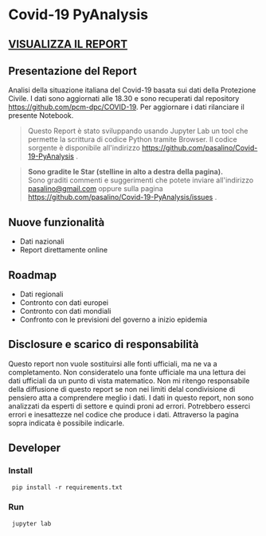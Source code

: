 # Covid-19 PyAnalysis

## [VISUALIZZA IL REPORT](Covid-19.html)

## Presentazione del Report
Analisi della situazione italiana del Covid-19 basata sui dati della Protezione Civile. I dati sono aggiornati alle 18.30 e sono recuperati dal repository https://github.com/pcm-dpc/COVID-19. Per aggiornare i dati rilanciare il presente Notebook.

> Questo Report è stato sviluppando usando Jupyter Lab un tool che permette la scrittura di codice Python tramite Browser. 
Il codice sorgente è disponibile all'indirizzo https://github.com/pasalino/Covid-19-PyAnalysis .

> **Sono gradite le Star (stelline in alto a destra della pagina).** <br/>
> Sono graditi commenti e suggerimenti che potete inviare all'indirizzo pasalino@gmail.com oppure sulla pagina https://github.com/pasalino/Covid-19-PyAnalysis/issues .

## Nuove funzionalità

* Dati nazionali 
* Report direttamente online

## Roadmap

* Dati regionali
* Contronto con dati europei
* Contronto con dati mondiali
* Confronto con le previsioni del governo a inizio epidemia

## Disclosure e scarico di responsabilità

Questo report non vuole sostituirsi alle fonti ufficiali, ma ne va a completamento. Non consideratelo una fonte ufficiale ma una lettura dei dati ufficiali da un punto di vista matematico.
Non mi ritengo responsabile della diffusione di questo report se non nei limiti delal condivisione di pensiero atta a comprendere meglio i dati. I dati in questo report, non sono analizzati da esperti di settore e quindi proni ad errori.
Potrebbero esserci errori e inesattezze nel codice che produce i dati. Attraverso la pagina sopra indicata è possibile indicarle.


## Developer

### Install

```
 pip install -r requirements.txt
```

### Run

```
 jupyter lab
```



